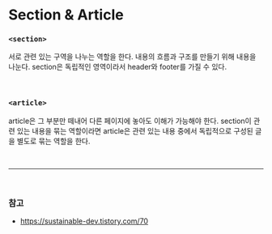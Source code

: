 # Section & Article

### `<section>`
서로 관련 있는 구역을 나누는 역할을 한다. 내용의 흐름과 구조를 만들기 위해 내용을 나눈다. section은 독립적인 영역이라서 header와 footer를 가질 수 있다. 

<br/>

### `<article>`
article은 그 부분만 떼내어 다른 페이지에 놓아도 이해가 가능해야 한다.
section이 관련 있는 내용을 묶는 역할이라면 article은 관련 있는 내용 중에서 독립적으로 구성된 글을 별도로 묶는 역할을 한다.


<br/>
<hr/>
<br/>

### 참고

- https://sustainable-dev.tistory.com/70